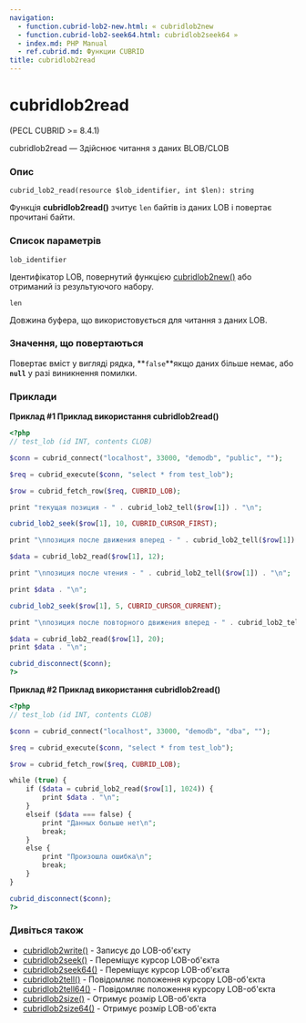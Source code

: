 ```yaml
---
navigation:
  - function.cubrid-lob2-new.html: « cubridlob2new
  - function.cubrid-lob2-seek64.html: cubridlob2seek64 »
  - index.md: PHP Manual
  - ref.cubrid.md: Функции CUBRID
title: cubridlob2read
---
```

# cubridlob2read

(PECL CUBRID >= 8.4.1)

cubridlob2read — Здійснює читання з даних BLOB/CLOB

### Опис

```methodsynopsis
cubrid_lob2_read(resource $lob_identifier, int $len): string
```

Функція **cubridlob2read()** зчитує `len` байтів із даних LOB і повертає прочитані байти.

### Список параметрів

`lob_identifier`

Ідентифікатор LOB, повернутий функцією [cubridlob2new()](function.cubrid-lob2-new.html) або отриманий із результуючого набору.

`len`

Довжина буфера, що використовується для читання з даних LOB.

### Значення, що повертаються

Повертає вміст у вигляді рядка, \*\*`false`\*\*якщо даних більше немає, або **`null`** у разі виникнення помилки.

### Приклади

**Приклад #1 Приклад використання **cubridlob2read()****

```php
<?php
// test_lob (id INT, contents CLOB)

$conn = cubrid_connect("localhost", 33000, "demodb", "public", "");

$req = cubrid_execute($conn, "select * from test_lob");

$row = cubrid_fetch_row($req, CUBRID_LOB);

print "текущая позиция - " . cubrid_lob2_tell($row[1]) . "\n";

cubrid_lob2_seek($row[1], 10, CUBRID_CURSOR_FIRST);

print "\nпозиция после движения вперед - " . cubrid_lob2_tell($row[1]) . "\n";

$data = cubrid_lob2_read($row[1], 12);

print "\nпозиция после чтения - " . cubrid_lob2_tell($row[1]) . "\n";

print $data . "\n";

cubrid_lob2_seek($row[1], 5, CUBRID_CURSOR_CURRENT);

print "\nпозиция после повторного движения вперед - " . cubrid_lob2_tell($row[1]) . "\n";

$data = cubrid_lob2_read($row[1], 20);
print $data . "\n";

cubrid_disconnect($conn);
?>
```

**Приклад #2 Приклад використання **cubridlob2read()****

```php
<?php
// test_lob (id INT, contents CLOB)

$conn = cubrid_connect("localhost", 33000, "demodb", "dba", "");

$req = cubrid_execute($conn, "select * from test_lob");

$row = cubrid_fetch_row($req, CUBRID_LOB);

while (true) {
    if ($data = cubrid_lob2_read($row[1], 1024)) {
        print $data . "\n";
    }
    elseif ($data === false) {
        print "Данных больше нет\n";
        break;
    }
    else {
        print "Произошла ошибка\n";
        break;
    }
}

cubrid_disconnect($conn);
?>
```

### Дивіться також

-   [cubridlob2write()](function.cubrid-lob2-write.html) - Записує до LOB-об'єкту
-   [cubridlob2seek()](function.cubrid-lob2-seek.html) - Переміщує курсор LOB-об'єкта
-   [cubridlob2seek64()](function.cubrid-lob2-seek64.html) - Переміщує курсор LOB-об'єкта
-   [cubridlob2tell()](function.cubrid-lob2-tell.html) - Повідомляє положення курсору LOB-об'єкта
-   [cubridlob2tell64()](function.cubrid-lob2-tell64.html) - Повідомляє положення курсору LOB-об'єкта
-   [cubridlob2size()](function.cubrid-lob2-size.html) - Отримує розмір LOB-об'єкта
-   [cubridlob2size64()](function.cubrid-lob2-size64.html) - Отримує розмір LOB-об'єкта
